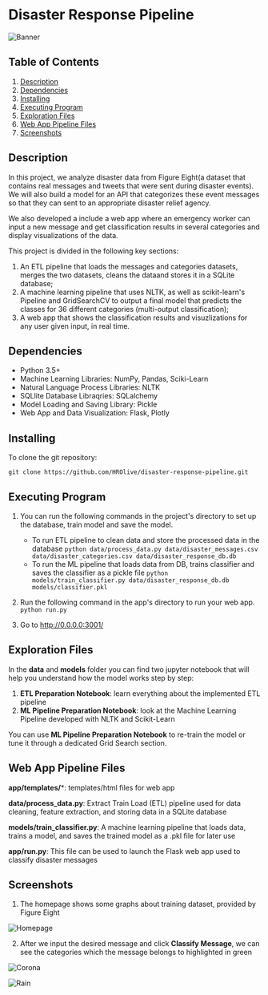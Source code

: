 # Disaster Response Pipeline

![Banner](screenshots/banner.jpg)

## Table of Contents
1. [Description](#description)
2. [Dependencies](#dependencies)
3. [Installing](#installation)
4. [Executing Program](#execution)
5. [Exploration Files](#exfiles)
6. [Web App Pipeline Files](#appfiles)
7. [Screenshots](#screenshots)

<a name="descripton"></a>
## Description

In this project, we analyze disaster data from Figure Eight(a dataset that contains real messages and tweets that were sent during disaster events). We will also build a model for an API that categorizes these event messages so that they can sent to an appropriate disaster relief agency.

We also developed a include a web app where an emergency worker can input a new message and get classification results in several categories and display visualizations of the data.

This project is divided in the following key sections:

1. An ETL pipeline that loads the messages and categories datasets, merges the two datasets, cleans the dataand stores it in a SQLite database;
2. A machine learning pipeline that uses NLTK, as well as scikit-learn's Pipeline and GridSearchCV to output a final model that predicts the classes for 36 different categories (multi-output classification);
3. A web app that shows the classification results and visuzlizations for any user given input, in real time.

<a name="dependencies"></a>
## Dependencies
* Python 3.5+
* Machine Learning Libraries: NumPy, Pandas, Sciki-Learn
* Natural Language Process Libraries: NLTK
* SQLlite Database Libraqries: SQLalchemy
* Model Loading and Saving Library: Pickle
* Web App and Data Visualization: Flask, Plotly

<a name="installation"></a>
## Installing
To clone the git repository:
```
git clone https://github.com/HROlive/disaster-response-pipeline.git
```
<a name="execution"></a>
## Executing Program
1. You can run the following commands in the project's directory to set up the database, train model and save the model.

    - To run ETL pipeline to clean data and store the processed data in the database
        `python data/process_data.py data/disaster_messages.csv data/disaster_categories.csv data/disaster_response_db.db`
    - To run the ML pipeline that loads data from DB, trains classifier and saves the classifier as a pickle file
        `python models/train_classifier.py data/disaster_response_db.db models/classifier.pkl`

2. Run the following command in the app's directory to run your web app.
    `python run.py`

3. Go to http://0.0.0.0:3001/

<a name="exfiles"></a>
## Exploration Files

In the **data** and **models** folder you can find two jupyter notebook that will help you understand how the model works step by step:
1. **ETL Preparation Notebook**: learn everything about the implemented ETL pipeline
2. **ML Pipeline Preparation Notebook**: look at the Machine Learning Pipeline developed with NLTK and Scikit-Learn

You can use **ML Pipeline Preparation Notebook** to re-train the model or tune it through a dedicated Grid Search section.

<a name="appfiles"></a>
## Web App Pipeline Files
**app/templates/***: templates/html files for web app

**data/process_data.py**: Extract Train Load (ETL) pipeline used for data cleaning, feature extraction, and storing data in a SQLite database

**models/train_classifier.py**: A machine learning pipeline that loads data, trains a model, and saves the trained model as a .pkl file for later use

**app/run.py**: This file can be used to launch the Flask web app used to classify disaster messages

<a name="screenshots"></a>
## Screenshots

1. The homepage shows some graphs about training dataset, provided by Figure Eight

![Homepage](screenshots/homepage.png)

2. After we input the desired message and click **Classify Message**, we can see the categories which the message belongs to highlighted in green

![Corona](screenshots/corona_food_test.png)

![Rain](screenshots/rain_test.png)
